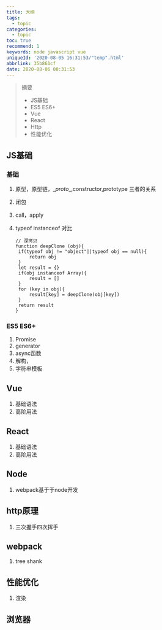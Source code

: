 ```yaml
---
title: 大纲
tags:
  - topic
categories:
  - topic
toc: true
recommend: 1
keywords: node javascript vue
uniqueId: '2020-08-05 16:31:53/"temp".html'
abbrlink: 35b861cf
date: 2020-08-06 00:31:53
---
```


> 摘要
> + JS基础
> + ES5 ES6+
> + Vue
> + React
> + Http
> + 性能优化
> <!-- more -->

## JS基础

### 基础

1. 原型，原型链，\__proto__,constructor,prototype 三者的关系

2. 闭包 

3. call，apply

4. typeof instanceof 对比
   

   ``` // 深拷贝
   // 深拷贝
   function deepClone (obj){
   	if(typeof obj != "object"||typeof obj == null){
   		return obj
   	}
   	let result = {}
   	if(obj instanceof Array){
   		result = []
   	}
   	for (key in obj){
   		result[key] = deepClone(obj[key])
   	}
   	return result
   }
   ```

   

   

### ES5 ES6+

1. Promise
2. generator
3. async函数
4. 解构，
5. 字符串模板

## Vue

1. 基础语法
2. 高阶用法

## React

1. 基础语法
2. 高阶用法

## Node 

1. webpack基于于node开发

## http原理

1. 三次握手四次挥手

## webpack

1. tree shank

## 性能优化

1. 渲染

## 浏览器


